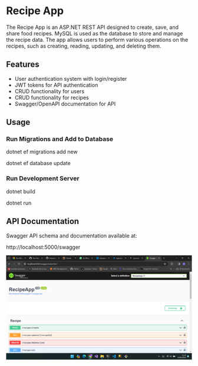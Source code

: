# Recipe App 

The Recipe App is an ASP.NET REST API designed to create, save, and share food recipes. MySQL is used as the database to store and manage the recipe data. The app allows users to perform various operations on the recipes, such as creating, reading, updating, and deleting them.

## Features

- User authentication system with login/register
- JWT tokens for API authentication
- CRUD functionality for users
- CRUD functionality for recipes 
- Swagger/OpenAPI documentation for API

## Usage

### Run Migrations and Add to Database

dotnet ef migrations add new

dotnet ef database update

### Run Development Server

dotnet build

dotnet run

## API Documentation

Swagger API schema and documentation available at:

http://localhost:5000/swagger

![Recipe App](swagger.png)